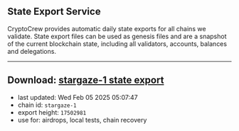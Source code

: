 ## State Export Service
CryptoCrew provides automatic daily state exports for all chains we validate. State export files can be used as genesis files and are a snapshot of the current blockchain state, including all validators, accounts, balances and delegations.

---
**Download: [stargaze-1 state export](https://dl-eu2.ccvalidators.com/SERVICE/stargaze/stargaze-1_export_17502981.json)**
---

- last updated: Wed Feb 05 2025 05:07:47
- chain id: `stargaze-1`
- export height: `17502981`
- use for: airdrops, local tests, chain recovery

